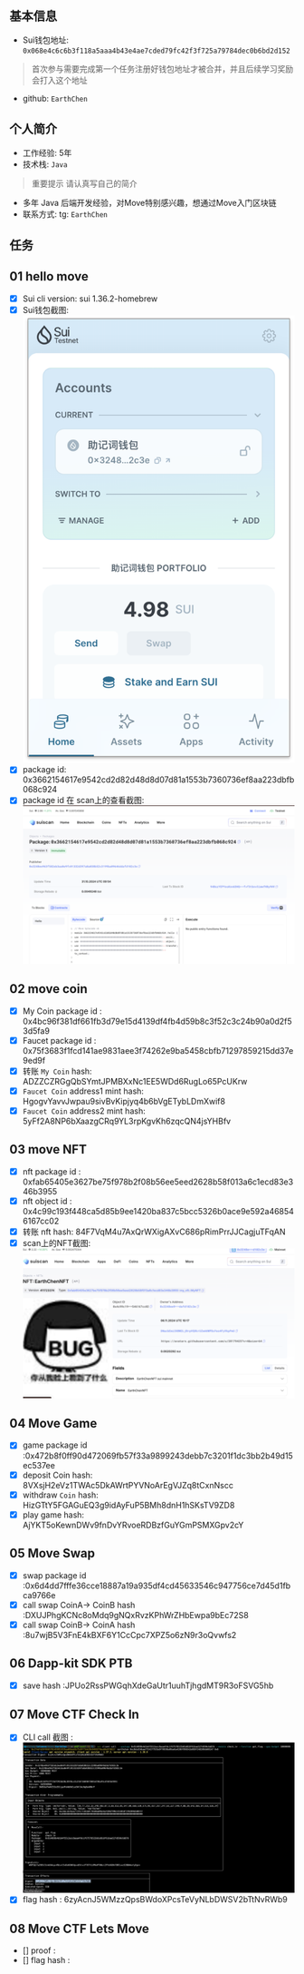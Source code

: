 ## 基本信息
- Sui钱包地址: `0x068e4c6c6b3f118a5aaa4b43e4ae7cded79fc42f3f725a79784dec0b6bd2d152`
> 首次参与需要完成第一个任务注册好钱包地址才被合并，并且后续学习奖励会打入这个地址
- github: `EarthChen`

## 个人简介
- 工作经验: 5年
- 技术栈: `Java`
> 重要提示 请认真写自己的简介
- 多年 Java 后端开发经验，对Move特别感兴趣，想通过Move入门区块链
- 联系方式: tg: `EarthChen` 

## 任务

##   01 hello move  
- [x] Sui cli version: sui 1.36.2-homebrew
- [x] Sui钱包截图: ![Sui钱包截图](./images/wallet.png)
- [x] package id: 0x3662154617e9542cd2d82d48d8d07d81a1553b7360736ef8aa223dbfb068c924
- [x] package id 在 scan上的查看截图:![Scan截图](./images/0x3662154617e9542cd2d82d48d8d07d81a1553b7360736ef8aa223dbfb068c924.png)

##   02 move coin
- [x] My Coin package id : 0x4bc96f381df661fb3d79e15d4139df4fb4d59b8c3f52c3c24b90a0d2f53d5fa9
- [x] Faucet package id : 0x75f3683f1fcd141ae9831aee3f74262e9ba5458cbfb71297859215dd37e9ed9f
- [x] 转账 `My Coin` hash: ADZZCZRGgQbSYmtJPMBXxNc1EE5WDd6RugLo65PcUKrw
- [x] `Faucet Coin` address1 mint hash: HgogvYavvJwpau9sivBvKipjyq4b6bVgETybLDmXwif8
- [x] `Faucet Coin` address2 mint hash: 5yFf2A8NP6bXaazgCRq9YL3rpKgvKh6zqcQN4jsYHBfv

##   03 move NFT
- [x] nft package id : 0xfab65405e3627be75f978b2f08b56ee5eed2628b58f013a6c1ecd83e346b3955
- [x] nft object id : 0x4c99c193f448ca5d85b9ee1420ba837c5bcc5326b0ace9e592a468546167cc02
- [x] 转账 nft  hash: 84F7VqM4u7AxQrWXigAXvC686pRimPrrJJCagjuTFqAN
- [x] scan上的NFT截图:![Scan截图](./images/nft_scan.png)

##   04 Move Game
- [x] game package id :0x472b8f0ff90d472069fb57f33a9899243debb7c3201f1dc3bb2b49d15ec537ee
- [x] deposit Coin hash: 8VXsjH2eVz1TWAc5DkAWrtPYVNoArEgVJZq8tCxnNscc
- [x] withdraw `Coin` hash: HizGTtY5FGAGuEQ3g9idAyFuP5BMh8dnH1hSKsTV9ZD8
- [x] play game hash: AjYKT5oKewnDWv9fnDvYRvoeRDBzfGuYGmPSMXGpv2cY

##   05 Move Swap
- [x] swap package id :0x6d4dd7fffe36cce18887a19a935df4cd45633546c947756ce7d45d1fbca9766e
- [x] call swap CoinA-> CoinB  hash :DXUJPhgKCNc8oMdq9gNQxRvzKPhWrZHbEwpa9bEc72S8
- [x] call swap CoinB-> CoinA  hash :8u7wjB5V3FnE4kBXF6Y1CcCpc7XPZ5o6zN9r3oQvwfs2

##   06 Dapp-kit SDK PTB
- [x] save hash :JPUo2RssPWGqhXdeGaUtr1uuhTjhgdMT9R3oFSVG5hb

##   07 Move CTF Check In
- [x] CLI call 截图 : ![截图](./images/task7.png)
- [x] flag hash : 6zyAcnJ5WMzzQpsBWdoXPcsTeVyNLbDWSV2bTtNvRWb9

##   08 Move CTF Lets Move
- [] proof : 
- [] flag hash :
